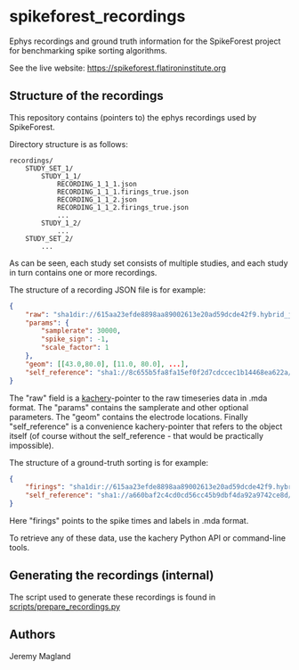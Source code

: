 # spikeforest_recordings

Ephys recordings and ground truth information for the SpikeForest project for benchmarking spike sorting algorithms.

See the live website: https://spikeforest.flatironinstitute.org

## Structure of the recordings

This repository contains (pointers to) the ephys recordings used by SpikeForest.

Directory structure is as follows:

```
recordings/
    STUDY_SET_1/
        STUDY_1_1/
            RECORDING_1_1_1.json
            RECORDING_1_1_1.firings_true.json
            RECORDING_1_1_2.json
            RECORDING_1_1_2.firings_true.json
            ...
        STUDY_1_2/
            ...
    STUDY_SET_2/
        ...
```

As can be seen, each study set consists of multiple studies, and each study in turn contains one or more recordings.

The structure of a recording JSON file is for example:

```json
{
    "raw": "sha1dir://615aa23efde8898aa89002613e20ad59dcde42f9.hybrid_janelia/drift_siprobe/rec_16c_600s_11/raw.mda",
    "params": {
        "samplerate": 30000,
        "spike_sign": -1,
        "scale_factor": 1
    },
    "geom": [[43.0,80.0], [11.0, 80.0], ...],
    "self_reference": "sha1://8c655b5fa8fa15ef0f2d7cdccec1b14468ea622a/HYBRID_JANELIA/hybrid_drift_siprobe/rec_16c_600s_11.json"
}
```

The "raw" field is a [kachery](https://github.com/flatironinstitute/kachery)-pointer to the raw timeseries data in .mda format. The "params" contains the samplerate and other optional parameters.
The "geom" contains the electrode locations. Finally "self_reference" is a convenience kachery-pointer that refers to the object itself (of course without the self_reference - that would be practically impossible).

The structure of a ground-truth sorting is for example:

```json
{
    "firings": "sha1dir://615aa23efde8898aa89002613e20ad59dcde42f9.hybrid_janelia/drift_siprobe/rec_16c_600s_11/firings_true.mda",
    "self_reference": "sha1://a660baf2c4cd0cd56cc45b9dbf4da92a9742ce8d/HYBRID_JANELIA/hybrid_drift_siprobe/rec_16c_600s_11.firings_true.json"
}
```

Here "firings" points to the spike times and labels in .mda format.

To retrieve any of these data, use the kachery Python API or command-line tools.

## Generating the recordings (internal)

The script used to generate these recordings is found in [scripts/prepare_recordings.py](scripts/prepare_recordings.py)

## Authors

Jeremy Magland